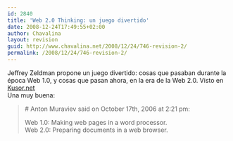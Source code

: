 ```yaml
---
id: 2840
title: 'Web 2.0 Thinking: un juego divertido'
date: 2008-12-24T17:49:55+02:00
author: Chavalina
layout: revision
guid: http://www.chavalina.net/2008/12/24/746-revision-2/
permalink: /2008/12/24/746-revision-2/
---
```

Jeffrey Zeldman propone un juego divertido: cosas que pasaban durante la época Web 1.0, y cosas que pasan ahora, en la era de la Web 2.0. Visto en <a href="http://kusor.net/blog/708/web-20-thinking-game" target="_blank">Kusor.net</a>  
Una muy buena:

> \# Anton Muraviev said on October 17th, 2006 at 2:21 pm:
> 
> Web 1.0: Making web pages in a word processor.  
> Web 2.0: Preparing documents in a web browser.